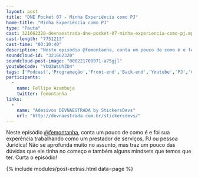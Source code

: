 ```yaml
---
layout: post
title: "DNE Pocket 07 - Minha Experiência como PJ"
home-title: "Minha Experiência como PJ"
type: "Pauta"
cast: 321662320-devnaestrada-dne-pocket-07-minha-experiencia-como-pj.mp3
cast-length: "7751213"
cast-time: "00:10:40"
description: "Neste episódio @femontanha, conta um pouco de como é e foi sua experência trabalhando como um prestador de serviços, PJ ou pessoa Jurídica! Não se aprofunda muito no assunto, mas traz um pouco das dúvidas que ele tinha no começo e também alguns mindsets que temos que ter. Curta o episódio!"
soundcloud-id: "321662320"
soundcloud-post-image: "000221700971-a75gjl"
youtubeCode: "YbQ3WsUhZD4"
tags: ['Podcast','Programação','Front-end','Back-end','Youtube','PJ','CLT','Pocket']
participants:
  -
    name: Fellipe Azambuja
    twitter: femontanha
links:
  -
    name: "Adesivos DEVNAESTRADA by StickersDevs"
    url: "http://devnaestrada.com.br/stickersdevs/"
---
```


Neste episódio [@femontanha](http://twitter.com/femontanha), conta um pouco de como é e foi sua experência trabalhando como um prestador de serviços, PJ ou pessoa Jurídica! Não se aprofunda muito no assunto, mas traz um pouco das dúvidas que ele tinha no começo e também alguns mindsets que temos que ter. Curta o episódio!

{% include modules/post-extras.html data=page %}
